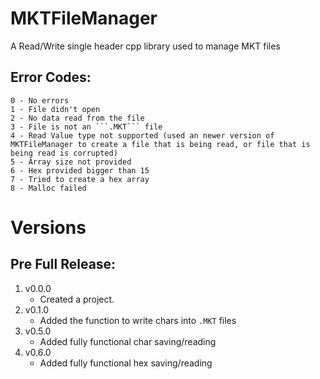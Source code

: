 # MKTFileManager
A Read/Write single header cpp library used to manage MKT files

## Error Codes:
    0 - No errors
    1 - File didn't open
    2 - No data read from the file
    3 - File is not an ```.MKT``` file
    4 - Read Value type not supported (used an newer version of MKTFileManager to create a file that is being read, or file that is being read is corrupted)
    5 - Array size not provided
    6 - Hex provided bigger than 15
    7 - Tried to create a hex array
    8 - Malloc failed

# Versions
## Pre Full Release:
1. v0.0.0
    - Created a project.
2. v0.1.0
    - Added the function to write chars into ```.MKT``` files
3. v0.5.0
    - Added fully functional char saving/reading
4. v0.6.0
    - Added fully functional hex saving/reading